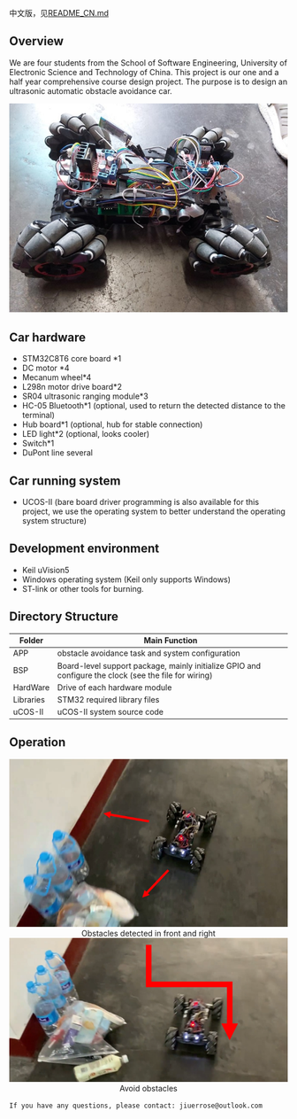 中文版，见[README_CN.md](./README_CN.md)
## Overview
We are four students from the School of Software Engineering, University of Electronic Science and Technology of China. This project is our one and a half year comprehensive course design project. The purpose is to design an ultrasonic automatic obstacle avoidance car.

<div align=center><img src="./Images/car_all.jpg" width=""></div>

## Car hardware
- STM32C8T6 core board *1
- DC motor *4
- Mecanum wheel*4
- L298n motor drive board*2
- SR04 ultrasonic ranging module*3
- HC-05 Bluetooth*1 (optional, used to return the detected distance to the terminal)
- Hub board*1 (optional, hub for stable connection)
- LED light*2 (optional, looks cooler)
- Switch*1
- DuPont line several

## Car running system
- UCOS-II (bare board driver programming is also available for this project, we use the operating system to better understand the operating system structure)

## Development environment
- Keil uVision5
- Windows operating system (Keil only supports Windows)
- ST-link or other tools for burning.

## Directory Structure

Folder|Main Function
-|-
APP|obstacle avoidance task and system configuration
BSP|Board-level support package, mainly initialize GPIO and configure the clock (see the file for wiring)
HardWare|Drive of each hardware module
Libraries|STM32 required library files
uCOS-II|uCOS-II system source code

## Operation
<div align=center><img src="./Images/car_avoid_1.png" width=""></div>
<center>Obstacles detected in front and right</center>

<div align=center><img src="./Images/car_avoid_2.png" width=""></div>
<center>Avoid obstacles</center>

```
If you have any questions, please contact: jiuerrose@outlook.com